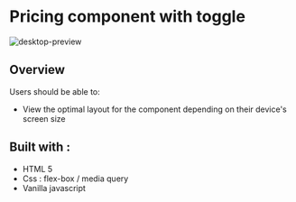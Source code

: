 # Pricing component with toggle
![desktop-preview](./design/desktop-preview.png)

## Overview



Users should be able to:

- View the optimal layout for the component depending on their device's screen size

## Built with :

- HTML 5
- Css : flex-box / media query
- Vanilla javascript
